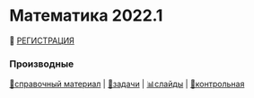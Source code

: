 # Математика 2022.1

👋 [РЕГИСТРАЦИЯ]()





### Производные

[👀справочный материал]() | [📖задачи](./1_derivative/index.html) | [📊слайды](./1_derivative/slides.html) | [📝контрольная]()





